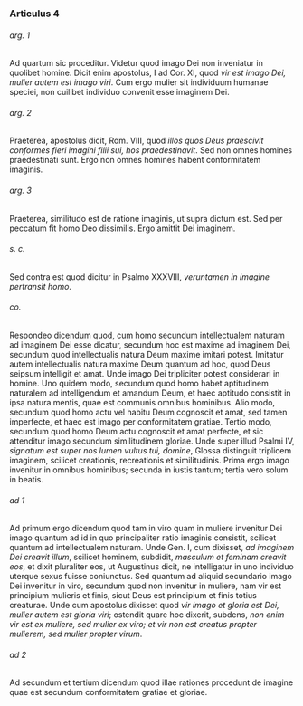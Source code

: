 ### Articulus 4

###### arg. 1
Ad quartum sic proceditur. Videtur quod imago Dei non inveniatur in quolibet homine. Dicit enim apostolus, I ad Cor. XI, quod *vir est imago Dei, mulier autem est imago viri*. Cum ergo mulier sit individuum humanae speciei, non cuilibet individuo convenit esse imaginem Dei.

###### arg. 2
Praeterea, apostolus dicit, Rom. VIII, quod *illos quos Deus praescivit conformes fieri imagini filii sui, hos praedestinavit*. Sed non omnes homines praedestinati sunt. Ergo non omnes homines habent conformitatem imaginis.

###### arg. 3
Praeterea, similitudo est de ratione imaginis, ut supra dictum est. Sed per peccatum fit homo Deo dissimilis. Ergo amittit Dei imaginem.

###### s. c.
Sed contra est quod dicitur in Psalmo XXXVIII, *veruntamen in imagine pertransit homo*.

###### co.
Respondeo dicendum quod, cum homo secundum intellectualem naturam ad imaginem Dei esse dicatur, secundum hoc est maxime ad imaginem Dei, secundum quod intellectualis natura Deum maxime imitari potest. Imitatur autem intellectualis natura maxime Deum quantum ad hoc, quod Deus seipsum intelligit et amat. Unde imago Dei tripliciter potest considerari in homine. Uno quidem modo, secundum quod homo habet aptitudinem naturalem ad intelligendum et amandum Deum, et haec aptitudo consistit in ipsa natura mentis, quae est communis omnibus hominibus. Alio modo, secundum quod homo actu vel habitu Deum cognoscit et amat, sed tamen imperfecte, et haec est imago per conformitatem gratiae. Tertio modo, secundum quod homo Deum actu cognoscit et amat perfecte, et sic attenditur imago secundum similitudinem gloriae. Unde super illud Psalmi IV, *signatum est super nos lumen vultus tui, domine*, Glossa distinguit triplicem imaginem, scilicet creationis, recreationis et similitudinis. Prima ergo imago invenitur in omnibus hominibus; secunda in iustis tantum; tertia vero solum in beatis.

###### ad 1
Ad primum ergo dicendum quod tam in viro quam in muliere invenitur Dei imago quantum ad id in quo principaliter ratio imaginis consistit, scilicet quantum ad intellectualem naturam. Unde Gen. I, cum dixisset, *ad imaginem Dei creavit illum*, scilicet hominem, subdidit, *masculum et feminam creavit eos*, et dixit pluraliter eos, ut Augustinus dicit, ne intelligatur in uno individuo uterque sexus fuisse coniunctus. Sed quantum ad aliquid secundario imago Dei invenitur in viro, secundum quod non invenitur in muliere, nam vir est principium mulieris et finis, sicut Deus est principium et finis totius creaturae. Unde cum apostolus dixisset quod *vir imago et gloria est Dei, mulier autem est gloria viri*; ostendit quare hoc dixerit, subdens, *non enim vir est ex muliere, sed mulier ex viro; et vir non est creatus propter mulierem, sed mulier propter virum*.

###### ad 2
Ad secundum et tertium dicendum quod illae rationes procedunt de imagine quae est secundum conformitatem gratiae et gloriae.

